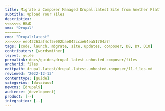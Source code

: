 ```yaml
---
title: Migrate a Composer Managed Drupal:latest Site from Another Platform
subtitle: Upload Your Files
description: 
<<<<<<< HEAD
cms: "Drupal"
=======
cms: "Drupal:latest"
>>>>>>> eec42263af4cf5e002bae842ccae64ea51704a74
tags: [code, launch, migrate, site, updates, composer, D8, D9, D10]
contributors: [wordsmither]
layout: guide
permalink: docs/guides/drupal-latest-unhosted-composer/files
anchorid: files
editpath: drupal-latest/drupal-latest-unhosted-composer/11-files.md
reviewed: "2022-12-13"
contenttype: [guide]
categories: [database]
newcms: [drupal9]
audience: [development]
product: [--]
integration: [--]
---
```


<Partial file="migrate/drupal-addfiles.md" />
